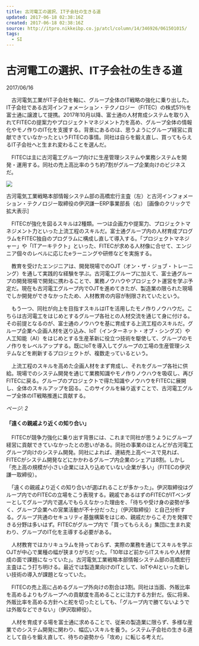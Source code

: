 ```yaml
---
title: 古河電工の選択、IT子会社の生きる道
updated: 2017-06-18 02:38:16Z
created: 2017-06-18 02:38:16Z
source: http://itpro.nikkeibp.co.jp/atcl/column/14/346926/061501015/
tags:
  - SI
---
```


#  古河電工の選択、IT子会社の生きる道

2017/06/16

　古河電気工業がIT子会社を軸に、グループ全体のIT戦略の強化に乗り出した。IT子会社である古河インフォメーション・テクノロジー（FITEC）の株式51％を富士通に譲渡して提携。2017年10月以降、富士通の人材育成システムを取り入れてFITECの提案力やプロジェクトマネジメント力を高め、グループ全体の情報化やモノ作りのIT化を支援する。背景にあるのは、思うようにグループ経営に貢献できていなかったというFITECの事情。同社は自らを鍛え直し、買ってもらえるIT子会社へと生まれ変わることを選んだ。

　FITECは主に古河電工グループ向けに生産管理システムや業務システムを開発・運用する。同社の売上高比率のうち約7割がグループ企業向けのビジネスだ。

[![](../_resources/2b17a4f74fd460be418dff542a20f95a.png)](http://itpro.nikkeibp.co.jp/atcl/column/14/346926/061501015/?SS=imgview&FD=-654642772)

古河電気工業戦略本部情報システム部の高橋宏行主査（左）と古河インフォメーション・テクノロジー取締役の伊沢謙一ERP事業部長（右）
[画像のクリックで拡大表示]

　FITECが強化を図るスキルは2種類。一つは企画力や提案力、プロジェクトマネジメント力といった上流工程のスキルだ。富士通グループ内の人材育成プログラムをFITEC独自のプログラムに構成し直して導入する。「プロジェクトマネジャー」や「ITアーキテクト」といった、FITECが求める人材像に合せて、エンジニア個々のレベルに応じたeラーニングや研修などを実施する。

　教育を受けたエンジニアは、開発現場でのOJT（オン・ザ・ジョブ・トレーニング）を通して実践的な経験を学ぶ。古河電工グループに加えて、富士通グループの開発現場で開発に携わることで、業務ノウハウやプロジェクト運営を学ぶ予定だ。現在も古河電工グループ内でOJTを進めてきたが、製造業の限られた現場でしか開発ができなかったため、人材教育の内容が制限されていたという。

　もう一つ、同社が向上を目指すスキルはITを活用したモノ作りノウハウだ。こちらは古河電工をはじめとするグループ各社との人材交流を通じて身に付ける。その前提となるのが、富士通のノウハウを基に育成する上流工程のスキルだ。グループ企業へ企画人材を送り込み、IoT（インターネット・オブ・シングズ）や人工知能（AI）をはじめとする生産革新に役立つ技術を駆使して、グループのモノ作りをレベルアップする。既にIoTを導入してグループの工場の生産管理システムなどを刷新するプロジェクトが、複数走っているという。

　上流工程のスキルを高めた企画人材をまず育成し、それをグループ各社に供給。現場でのシステム開発を通じて業務知識やモノ作りノウハウを吸収し、再びFITECに戻る。グループのプロジェクトで得た知識やノウハウをFITECに展開し、全体のスキルアップを図る。このサイクルを繰り返すことで、古河電工グループ全体のIT戦略推進に貢献する。

*ページ: 2*

#### 「遠くの親戚より近くの知り合い」

　FITECが競争力強化に乗り出す背景には、これまで同社が思うようにグループ経営に貢献できていなかったとの思いがある。同社の事業のほとんどが古河電工グループ向けのシステム開発。同社によれば、連結売上高ベースで見れば、FITECがシステム開発などにかかわるグループ内企業のシェアは8割。しかし「売上高の規模が小さい企業には入り込めていない企業が多い」（FITECの伊沢謙一取締役）。

　「遠くの親戚より近くの知り合いが選ばれることが多かった」。伊沢取締役はグループ内でのFITECの立場をこう表現する。親戚であるはずのFITECがITベンダーとしてグループ内で選んでもらえなかった理由を、「待ちや受け身の姿勢が多く、グループ企業への営業活動が不十分だった」（伊沢取締役）と自己分析する。グループ共通のセキュリティ基盤構築をはじめ、親戚だからこそ力を発揮できる分野は多いはず。FITECがグループ内で「買ってもらえる」集団に生まれ変わり、グループのIT化を主導する必要がある。

　人材教育ではカリキュラムを持っておらず、実際の業務を通じてスキルを学ぶOJTが中心で業種の幅が狭まりがちだった。「10年ほど前からITスキルや人材育成の面で課題になっていた」。古河電気工業戦略本部情報システム部の高橋宏行主査はこう打ち明ける。最近では製造業向けのITとして、IoTやAIといった新しい技術の導入が課題となっていた。

　FITECの売上高に占めるグループ外向けの割合は3割。同社は当面、外販比率を高めるよりもグループへの貢献度を高めることに注力する方針だ。仮に将来、外販比率を高める方針へと舵を切ったとしても、「グループ内で勝てないようでは外販などできない」（伊沢取締役）。

　人材を育成する場を富士通に求めることで、従来の製造業に限らず、多様な産業でのシステム開発に関わり、幅広いスキルを養う。システム子会社の生きる道として自らを鍛え直して、待ちの姿勢から「攻め」に転じる考えだ。